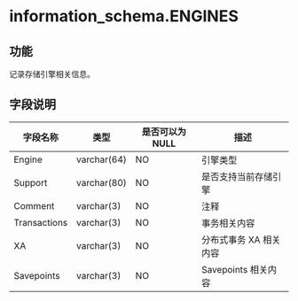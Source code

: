 # information_schema.ENGINES

## 功能

记录存储引擎相关信息。

## 字段说明

|   **字段名称**   |    **类型**     | **是否可以为 NULL** |     **描述**      |
|--------------|---------------|----------------|-----------------|
| Engine       | varchar(64)   | NO             | 引擎类型            |
| Support      | varchar(80)    | NO             | 是否支持当前存储引擎      |
| Comment      | varchar(3) | NO             | 注释              |
| Transactions | varchar(3)    | NO             | 事务相关内容          |
| XA           | varchar(3)    | NO             | 分布式事务 XA 相关内容   |
| Savepoints   | varchar(3)    | NO             | Savepoints 相关内容 |
